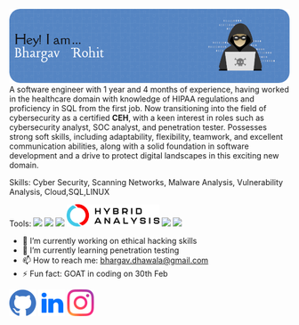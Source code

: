 ![Header](https://github.com/castorio32/Castorio/blob/main/github-header-image.png)
A software engineer with 1 year and 4 months of experience, having worked in the healthcare domain with knowledge of HIPAA regulations and proficiency in SQL from the first job. Now transitioning into the field of cybersecurity as a certified **CEH**, with a keen interest in roles such as cybersecurity analyst, SOC analyst, and penetration tester. Possesses strong soft skills, including adaptability, flexibility, teamwork, and excellent communication abilities, along with a solid foundation in software development and a drive to protect digital landscapes in this exciting new domain.

Skills: Cyber Security, Scanning Networks, Malware Analysis, Vulnerability Analysis, Cloud,SQL,LINUX 

Tools: <img src='https://files.svgcdn.io/simple-icons/metasploit.svg' height='40'> <img src='https://files.svgcdn.io/file-icons/nmap.svg' height='40'> <img src='https://files.svgcdn.io/simple-icons/wireshark.svg' height='40'> <img src="https://github.com/castorio32/Castorio/blob/main/logo_ha_new.svg" class="logo" alt="Logo" height='40'> <img src='https://files.svgcdn.io/simple-icons/burpsuite.svg' height='40'> <img src='https://files.svgcdn.io/simple-icons/virustotal.svg' height='40'>

- 🔭 I’m currently working on ethical hacking skills 
- 🌱 I’m currently learning penetration testing 
- 📫 How to reach me: bhargav.dhawala@gmail.com 
- ⚡ Fun fact: GOAT in coding on 30th Feb 


[<img src='https://github.com/castorio32/Castorio/blob/main/1298743_github_git_logo_social_icon.png'>](https://github.com/castorio32)  [<img src='https://github.com/castorio32/Castorio/blob/main/3057688_in_linked_media_social_icon.png'>](https://www.linkedin.com/in/bhargav-rohit-dhawala/)  [<img src='https://github.com/castorio32/Castorio/blob/main/1298747_instagram_brand_logo_social%20media_icon.png'>](https://www.instagram.com/castorio_/) 

